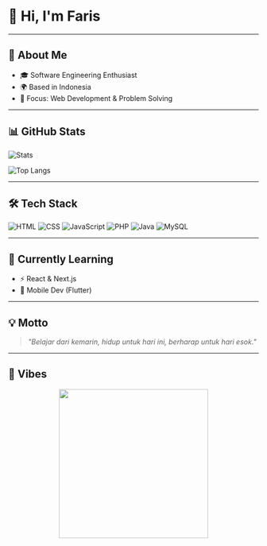 # 👋 Hi, I'm Faris  

---

## 🚀 About Me  
- 🎓 Software Engineering Enthusiast  
- 🌍 Based in Indonesia  
- 🎯 Focus: Web Development & Problem Solving

---

## 📊 GitHub Stats
![Stats](https://github-readme-stats.vercel.app/api?username=muhamadfarissss&show_icons=true&theme=radical&hide_border=true)  

![Top Langs](https://github-readme-stats.vercel.app/api/top-langs/?username=muhamadfarissss&layout=compact&theme=radical&hide_border=true)

---

## 🛠️ Tech Stack
![HTML](https://img.shields.io/badge/-HTML5-E34F26?logo=html5&logoColor=white&style=for-the-badge)
![CSS](https://img.shields.io/badge/-CSS3-1572B6?logo=css3&logoColor=white&style=for-the-badge)
![JavaScript](https://img.shields.io/badge/-JavaScript-F7DF1E?logo=javascript&logoColor=black&style=for-the-badge)
![PHP](https://img.shields.io/badge/-PHP-777BB4?logo=php&logoColor=white&style=for-the-badge)
![Java](https://img.shields.io/badge/-Java-007396?logo=java&logoColor=white&style=for-the-badge)
![MySQL](https://img.shields.io/badge/-MySQL-4479A1?logo=mysql&logoColor=white&style=for-the-badge)

---

## 🌱 Currently Learning
- ⚡ React & Next.js  
- 📱 Mobile Dev (Flutter)    

---

## 💡 Motto
> *"Belajar dari kemarin, hidup untuk hari ini, berharap untuk hari esok."*  

---

## 🎨 Vibes
<p align="center">
  <img src="https://media.giphy.com/media/Lny6Rw04nsOOc/giphy.gif" width="300">
</p>
